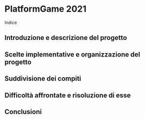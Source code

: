 # PlatformGame 2021

Indice

## Introduzione e descrizione del progetto

## Scelte implementative e organizzazione del progetto

## Suddivisione dei compiti

## Difficoltà affrontate e risoluzione di esse

## Conclusioni  